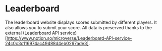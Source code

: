 # Leaderboard
The leaderboard website displays scores submitted by different players. It also allows you to submit your score. All data is preserved thanks to the external (Leaderboard API service)[https://www.notion.so/microverse/Leaderboard-API-service-24c0c3c116974ac49488d4eb0267ade3].
